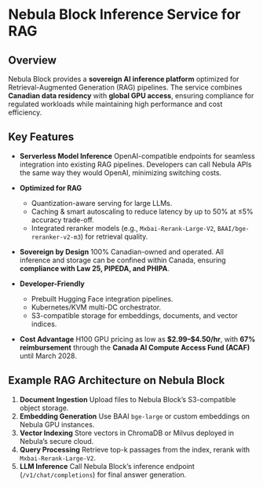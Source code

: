# Nebula Block Inference Service for RAG

## Overview

Nebula Block provides a **sovereign AI inference platform** optimized for Retrieval-Augmented Generation (RAG) pipelines. The service combines **Canadian data residency** with **global GPU access**, ensuring compliance for regulated workloads while maintaining high performance and cost efficiency.

## Key Features

* **Serverless Model Inference**
  OpenAI-compatible endpoints for seamless integration into existing RAG pipelines. Developers can call Nebula APIs the same way they would OpenAI, minimizing switching costs.

* **Optimized for RAG**

  * Quantization-aware serving for large LLMs.
  * Caching & smart autoscaling to reduce latency by up to 50% at ≤5% accuracy trade-off.
  * Integrated reranker models (e.g., `Mxbai-Rerank-Large-V2`, `BAAI/bge-reranker-v2-m3`) for retrieval quality.

* **Sovereign by Design**
  100% Canadian-owned and operated. All inference and storage can be confined within Canada, ensuring **compliance with Law 25, PIPEDA, and PHIPA**.

* **Developer-Friendly**

  * Prebuilt Hugging Face integration pipelines.
  * Kubernetes/KVM multi-DC orchestrator.
  * S3-compatible storage for embeddings, documents, and vector indices.

* **Cost Advantage**
  H100 GPU pricing as low as **\$2.99–\$4.50/hr**, with **67% reimbursement** through the **Canada AI Compute Access Fund (ACAF)** until March 2028.

## Example RAG Architecture on Nebula Block

1. **Document Ingestion**
   Upload files to Nebula Block’s S3-compatible object storage.
2. **Embedding Generation**
   Use BAAI `bge-large` or custom embeddings on Nebula GPU instances.
3. **Vector Indexing**
   Store vectors in ChromaDB or Milvus deployed in Nebula’s secure cloud.
4. **Query Processing**
   Retrieve top-k passages from the index, rerank with `Mxbai-Rerank-Large-V2`.
5. **LLM Inference**
   Call Nebula Block’s inference endpoint (`/v1/chat/completions`) for final answer generation.
